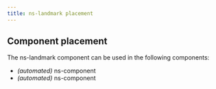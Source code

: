 ```yaml
---
title: ns-landmark placement
---
```


## Component placement

The ns-landmark component can be used in the following components:

- _(automated)_ ns-component
- _(automated)_ ns-component
